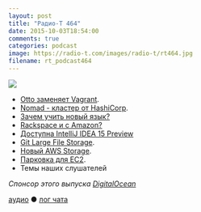 ```yaml
---
layout: post
title: "Радио-Т 464"
date: 2015-10-03T18:54:00
comments: true
categories: podcast
image: https://radio-t.com/images/radio-t/rt464.jpg
filename: rt_podcast464
---
```

![](https://radio-t.com/images/radio-t/rt464.jpg)

* [Otto заменяет Vagrant](https://www.ottoproject.io/intro/index.html).
* [Nomad - кластер от HashiCorp](https://hashicorp.com/blog/nomad.html).
* [Зачем учить новый язык?](http://www.webcodegeeks.com/web-development/learn-new-programming-language/)
* [Rackspace и с Amazon?](http://www.theregister.co.uk/2015/09/30/rackspace_amazon_sure_you_can_buy_their_cloud_from_us/)
* [Доступна IntelliJ IDEA 15 Preview](http://habrahabr.ru/company/JetBrains/blog/268117/)
* [Git Large File Storage](https://github.com/blog/2069-git-large-file-storage-v1-0).
* [Новый AWS Storage](https://aws.amazon.com/blogs/aws/aws-storage-update-new-lower-cost-s3-storage-option-glacier-price-reduction/).
* [Парковка для EC2](http://www.parkmycloud.com/2015/09/15/you-want-me-to-do-what-with-my-ec2-instances/).
* Темы наших слушателей

_Спонсор этого выпуска [DigitalOcean](https://www.digitalocean.com)_

[аудио](http://cdn.radio-t.com/rt_podcast464.mp3) ● [лог чата](http://chat.radio-t.com/logs/radio-t-464.html)
<audio src="http://cdn.radio-t.com/rt_podcast464.mp3" preload="none"></audio>
